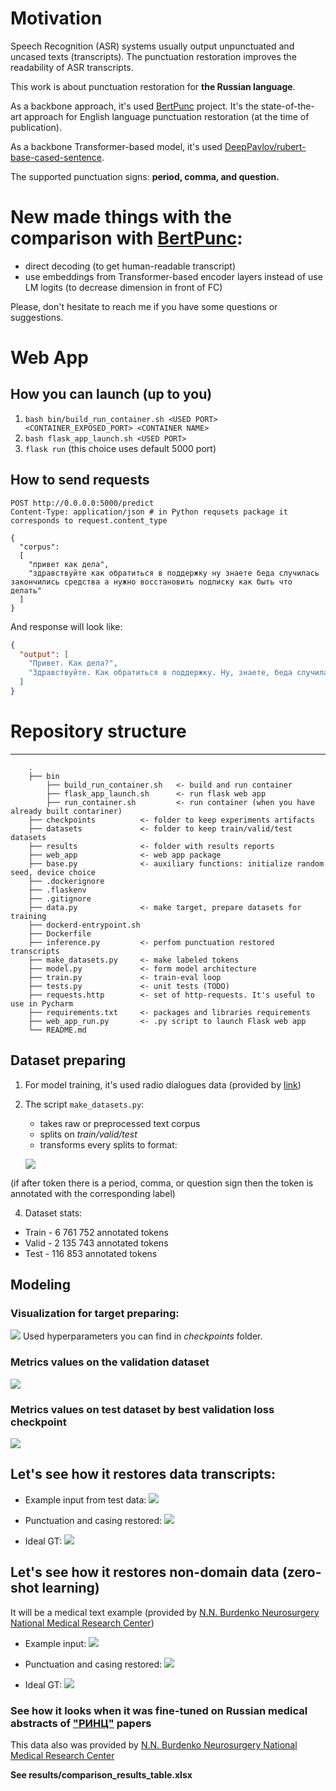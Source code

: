 # Motivation
Speech Recognition (ASR) systems usually output unpunctuated and uncased texts (transcripts). The punctuation restoration improves the readability of ASR transcripts.

This work is about punctuation restoration for **the Russian language**. 
  
As a backbone approach, it's used [BertPunc](https://github.com/nkrnrnk/BertPunc) project. It's the state-of-the-art approach for English language punctuation restoration (at the time of publication).

As a backbone Transformer-based model, it's used [DeepPavlov/rubert-base-cased-sentence](https://huggingface.co/DeepPavlov/rubert-base-cased-sentence).

The supported punctuation signs: **period, comma, and question.**

# New made things with the comparison with [BertPunc](https://github.com/nkrnrnk/BertPunc):
+ direct decoding (to get human-readable transcript)
+ use embeddings from Transformer-based encoder layers instead of use LM logits (to decrease dimension in front of FC)

Please, don't hesitate to reach me if you have some questions or suggestions.

# Web App
## How you can launch (up to you)
1. `bash bin/build_run_container.sh <USED PORT> <CONTAINER_EXPOSED_PORT> <CONTAINER NAME>` 
2. `bash flask_app_launch.sh <USED PORT>`
3. `flask run` (this choice uses default 5000 port)
## How to send requests
```http request
POST http://0.0.0.0:5000/predict
Content-Type: application/json # in Python requsets package it corresponds to request.content_type

{
  "corpus":
  [
    "привет как дела",
    "здравствуйте как обратиться в поддержку ну знаете беда случилась закончились средства а нужно восстановить подписку как быть что делать"
  ]
}
```
And response will look like:
```json
{
  "output": [
    "Привет. Как дела?",
    "Здравствуйте. Как обратиться в поддержку. Ну, знаете, беда случилась, закончились средства, а нужно восстановить подписку. Как быть, что делать?"
  ]
}
```
# Repository structure

------------------------
```
    .
    ├── bin
        ├── build_run_container.sh   <- build and run container
        ├── flask_app_launch.sh      <- run flask web app
        ├── run_container.sh         <- run container (when you have already built contariner)
    ├── checkpoints          <- folder to keep experiments artifacts
    ├── datasets             <- folder to keep train/valid/test datasets
    ├── results              <- folder with results reports
    ├── web_app              <- web app package
    ├── base.py              <- auxiliary functions: initialize random seed, device choice 
    ├── .dockerignore        
    ├── .flaskenv
    ├── .gitignore
    ├── data.py              <- make target, prepare datasets for training
    ├── dockerd-entrypoint.sh
    ├── Dockerfile
    ├── inference.py         <- perfom punctuation restored transcripts
    ├── make_datasets.py     <- make labeled tokens
    ├── model.py             <- form model architecture 
    ├── train.py             <- train-eval loop 
    ├── tests.py             <- unit tests (TODO)
    ├── requests.http        <- set of http-requests. It's useful to use in Pycharm 
    ├── requirements.txt     <- packages and libraries requirements 
    ├── web_app_run.py       <- .py script to launch Flask web app
    └── README.md
```

##  Dataset preparing
1. For model training, it's used radio dialogues data (provided by [link](https://github.com/vadimkantorov/convasr))

2. The script `make_datasets.py`:
    + takes raw or preprocessed text corpus
    + splits on *train/valid/test*
    + transforms every splits to format:
    
    ![](.README_images/1.png)
    
(if after token there is a period, comma, or question sign then the token is annotated with the corresponding label)
       
4. Dataset stats:
+ Train  - 6 761 752 annotated tokens
+ Valid  - 2 135 743 annotated tokens
+ Test - 116 853 annotated tokens


## Modeling

### Visualization for target preparing:
 ![](.README_images/target.png)
Used hyperparameters you can find in *checkpoints* folder.

### Metrics values on the validation dataset
 ![](.README_images/5.png)

### Metrics values on test dataset by best validation loss checkpoint
![](.README_images/6.png)

## Let's see how it restores data transcripts:

+ Example input from test data:
[ ![](.README_images/2.png ) ](.README_images/2.png )


+ Punctuation and casing restored: 
[ ![](.README_images/3.png ) ](.README_images/3.png )


+ Ideal GT:
[ ![](.README_images/4.png ) ](.README_images/4.png )


## Let's see how it restores non-domain data (zero-shot learning)
It will be a medical text example (provided by [N.N. Burdenko Neurosurgery National Medical Research Center](https://www.nsi.ru/)) 
+ Example input:
[ ![](.README_images/7.png ) ](.README_images/7.png )

+ Punctuation and casing restored: 
[ ![](.README_images/8.png ) ](.README_images/8.png )


+ Ideal GT:
[ ![](.README_images/9.png ) ](.README_images/9.png )


### See how it looks when it was fine-tuned on Russian medical abstracts of ["РИНЦ"](https://elibrary.ru/) papers
This data also was provided by  [N.N. Burdenko Neurosurgery National Medical Research Center](https://www.nsi.ru/)

**See results/comparison_results_table.xlsx**